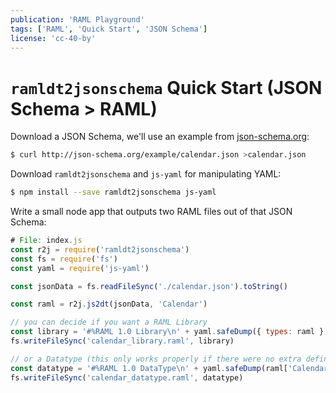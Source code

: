```yaml
---
publication: 'RAML Playground'
tags: ['RAML', 'Quick Start', 'JSON Schema']
license: 'cc-40-by'
---
```


# `ramldt2jsonschema` Quick Start (JSON Schema > RAML)

Download a JSON Schema, we'll use an example from [json-schema.org](http://json-schema.org):
```sh
$ curl http://json-schema.org/example/calendar.json >calendar.json
```

Download `ramldt2jsonschema` and `js-yaml` for manipulating YAML:
```sh
$ npm install --save ramldt2jsonschema js-yaml
```

Write a small node app that outputs two RAML files out of that JSON Schema:
```javascript
# File: index.js
const r2j = require('ramldt2jsonschema')
const fs = require('fs')
const yaml = require('js-yaml')

const jsonData = fs.readFileSync('./calendar.json').toString()

const raml = r2j.js2dt(jsonData, 'Calendar')

// you can decide if you want a RAML Library
const library = '#%RAML 1.0 Library\n' + yaml.safeDump({ types: raml }, {'noRefs': true})
fs.writeFileSync('calendar_library.raml', library)

// or a Datatype (this only works properly if there were no extra definitions in the JSON schema)
const datatype = '#%RAML 1.0 DataType\n' + yaml.safeDump(raml['Calendar'], {'noRefs': true})
fs.writeFileSync('calendar_datatype.raml', datatype)
```
